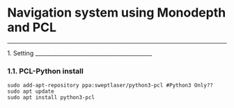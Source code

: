 Navigation system using Monodepth and PCL
=========================================

<hr/>
1. Setting
__________________________________________

### 1.1. PCL-Python install
	sudo add-apt-repository ppa:sweptlaser/python3-pcl #Python3 Only??
	sudo apt update
	sudo apt install python3-pcl

